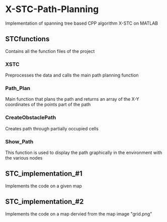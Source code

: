 # X-STC-Path-Planning
Implementation of spanning tree based CPP algorithm X-STC on MATLAB 
## STCfunctions
Contains all the function files of the project
### XSTC
Preprocesses the data and calls the main path planning function
### Path_Plan
Main function that plans the path and returns an array of the X-Y coordinates of the points part of the path
### CreateObstaclePath
Creates path through partially occupied cells
### Show_Path
This function is used to display the path graphically in the environment with the various nodes
## STC_implementation_#1
Implements the code on a given map
## STC_implementation_#2
Implements the code on a map dervied from the map image "grid.png"
